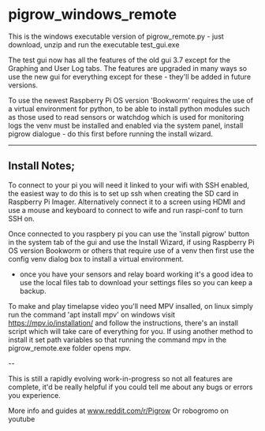 # pigrow_windows_remote

This is the windows executable version of pigrow_remote.py - just download, unzip and run the executable test_gui.exe

The test gui now has all the features of the old gui 3.7 except for the Graphing and User Log tabs. The features are upgraded in many ways so use the new gui for everything except for these - they'll be added in future versions. 

To use the newest Raspberry Pi OS version 'Bookworm' requires the use of a virtual environment for python, to be able to install python modules such as those used to read sensors or watchdog which is used for monitoring logs the venv must be installed and enabled via the system panel, install pigrow dialogue - do this first before running the install wizard. 

-------

 Install Notes; 
 -------------

 To connect to your pi you will need it linked to your wifi with SSH enabled, the easiest way to do this is to set up ssh when creating the SD card in Raspberry Pi Imager. Alternatively connect it to a screen using HDMI and use a mouse and keyboard to connect to wife and run raspi-conf to turn SSH on. 

 Once connected to you raspbery pi you can use the 'install pigrow' button in the system tab of the gui and use the Install Wizard, if using Raspberry Pi OS version Bookworm or others that require use of a venv then first use the config venv dialog box to install a virtual environment.

 - once you have your sensors and relay board working it's a good idea to use the local files tab to download your settings files so you can keep a backup.   

 To make and play timelapse video you'll need MPV insalled, on linux simply run the command 'apt install mpv' on windows visit https://mpv.io/installation/ and follow the instructions, there's an install script which will take care of everything for you. If using another method to install it set path variables so that running the command mpv in the pigrow_remote.exe folder opens mpv.

--

This is still a rapidly evolving work-in-progress so not all features are complete, it'd be really helpful if you could tell me about any bugs or errors you experience.   


  More info and guides at www.reddit.com/r/Pigrow 
  Or robogromo on youtube  
  
